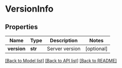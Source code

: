 # VersionInfo

## Properties
Name | Type | Description | Notes
------------ | ------------- | ------------- | -------------
**version** | **str** | Server version | [optional] 

[[Back to Model list]](../README.md#documentation-for-models) [[Back to API list]](../README.md#documentation-for-api-endpoints) [[Back to README]](../README.md)



